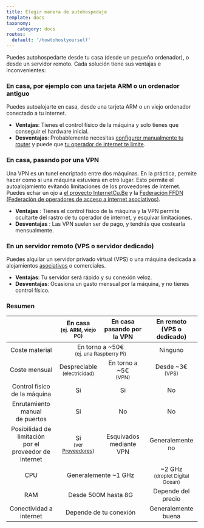 ```yaml
---
title: Elegir manera de autohospedaje
template: docs
taxonomy:
    category: docs
routes:
  default: '/howtohostyourself'
---
```


Puedes autohospedarte desde tu casa (desde un pequeño ordenador), o desde un servidor remoto. Cada solución tiene sus ventajas e inconvenientes:

### En casa, por ejemplo con una tarjeta ARM o un ordenador antiguo

Puedes autoalojarte en casa, desde una tarjeta ARM o un viejo ordenador conectado a tu internet.

- **Ventajas**: Tienes el control físico de la máquina y solo tienes que conseguir el hardware inicial.
- **Desventajas**: Probablemente necesitas [configurer manualmente tu router](/isp_box_config) y puede que [tu operador de internet te limite](/isp).

### En casa, pasando por una VPN

Una VPN es un tunel encriptado entre dos máquinas. En la práctica, permite hacer como si una máquina estuviera en otro lugar. Esto permite el autoalojamiento evitando limitaciones de los proveedores de internet. Puedes echar un ojo a [el proyecto InternetCu.Be](https://internetcu.be/) y la [Federación FFDN (Federación de operadores de acceso a internet asociativos)](https://www.ffdn.org/en).

- **Ventajas** : Tienes el control físico de la máquina y la VPN permite ocultarte del rastro de tu operador de internet, y esquivar limitaciones.
- **Desventajas** : Las VPN suelen ser de pago, y tendrás que costearla mensualmente.

### En un servidor remoto (VPS o servidor dedicado)

Puedes alquilar un servidor privado virtual (VPS) o una máquina dedicada a alojamientos [asociativos](https://db.ffdn.org/) o comerciales.

- **Ventajas**: Tu servidor será rápido y su conexión veloz.
- **Desventajas**: Ocasiona un gasto mensual por la máquina, y no tienes control físico.

### Resumen

<table>
    <thead>
      <tr>
        <th></th>
        <th style="text-align:center;">En casa<br><small>(ej. ARM, viejo PC)</small></th>
        <th style="text-align:center;">En casa<br>pasando por la VPN</th>
        <th style="text-align:center;">En remoto<br>(VPS o dedicado)</th>
      </tr>
    </thead>
    <tbody>
      <tr>
        <td style="text-align:center;">Coste material</td>
        <td style="text-align:center;" class="warning" colspan="2">En torno a ~50€<br><small>(ej. una Raspberry Pi)</small></td>
        <td style="text-align:center;" class="success">Ninguno</td>
      </tr>
      <tr>
        <td style="text-align:center;">Coste mensual</td>
        <td style="text-align:center;" class="success">Despreciable<br><small>(electricidad)</small></td>
        <td style="text-align:center;" class="warning">En torno a ~5€ <br><small>(VPN)</small></td>
        <td style="text-align:center;" class="warning">Desde ~3€ <br><small>(VPS)</small></td>
      </tr>
      <tr>
        <td style="text-align:center;">Control físico<br>de la máquina</td>
        <td style="text-align:center;" class="success">Si</td>
        <td style="text-align:center;" class="success">Si</td>
        <td style="text-align:center;" class="danger">No</td>
      </tr>
      <tr>
        <td style="text-align:center;">Enrutamiento manual<br>de puertos</td>
        <td style="text-align:center;" class="warning">Si</td>
        <td style="text-align:center;" class="success">No</td>
        <td style="text-align:center;" class="success">No</td>
      </tr>
      <tr>
        <td style="text-align:center;">Posibilidad de limitación <br>por el proveedor de internet</td>
        <td style="text-align:center;" class="danger">Si <br><small>(ver <a href="/isp">Proveedores</a>)</small></td>
        <td style="text-align:center;" class="success">Esquivados mediante VPN</td>
        <td style="text-align:center;" class="success">Generalemente no</td>
      </tr>
      <tr>
        <td style="text-align:center;">CPU</td>
        <td style="text-align:center;" class="warning" colspan="2">Generalemente ~1 GHz</td>
        <td style="text-align:center;" class="success">~2 GHz <br><small>(droplet Digital Ocean)</small></td>
      </tr>
      <tr>
        <td style="text-align:center;">RAM</td>
        <td style="text-align:center;" class="warning" colspan="2">Desde 500M hasta 8G</td>
        <td style="text-align:center;" class="warning">Depende del precio</td>
      </tr>
      <tr>
        <td style="text-align:center;">Conectividad a internet</td>
        <td style="text-align:center;" class="warning" colspan="2">Depende de tu conexión</td>
        <td style="text-align:center;" class="success">Generalemente buena</td>
      </tr>
    </tbody>
</table>
